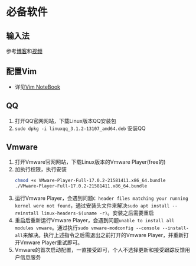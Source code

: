 # 必备软件  
## 输入法
参考[博客](https://muzing.top/posts/3fc249cf/)和[视频](https://www.bilibili.com/video/BV1tY411q7f1/?spm_id_from=333.999.0.0)  
## 配置Vim
  - 详见[Vim NoteBook](https://hunters-notebook.gitbook.io/vim-notebook/)
## QQ
  1. 打开QQ官网网站，下载Linux版本QQ安装包
  2. `sudo dpkg -i linuxqq_3.1.2-13107_amd64.deb` 安装QQ
## Vmware  
  1. 打开Vmware官网网站，下载Linux版本的Vmware Player(free的)  
  2. 加执行权限，执行安装  
     ``` bash shell   
     chmod +x VMware-Player-Full-17.0.2-21581411.x86_64.bundle
     ./VMware-Player-Full-17.0.2-21581411.x86_64.bundle
     ```  
  3. 运行Vmware Player，会遇到问题`C header files matching your running kernel were not found`，通过安装头文件来解决`sudo apt install --reinstall linux-headers-$(uname -r)`。安装之后需要重启  
  4. 重启后重新运行Vmware Player，会遇到问题`unable to install all modules vmware`。通过执行`sudo vmware-modconfig --console --install-all`来解决。执行上述指令之后需退出之前打开的Vmware Player，并重新打开Vmware Player重试即可。 
  5. Vmware的首次启动配置，一直接受即可，个人不选择更新和接受跟踪反馈用户信息服务  

